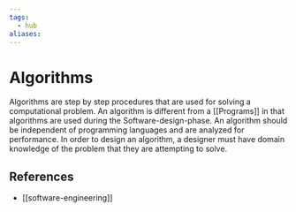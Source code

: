 ```yaml
---
tags:
  - hub
aliases:
---
```


# Algorithms

Algorithms are step by step procedures that are used for solving a computational
problem. An algorithm is different from a [[Programs]] in that algorithms are
used during the Software-design-phase. An algorithm should be independent of
programming languages and are analyzed for performance. In order to design an
algorithm, a designer must have domain knowledge of the problem that they are
attempting to solve.

## References

- [[software-engineering]]
